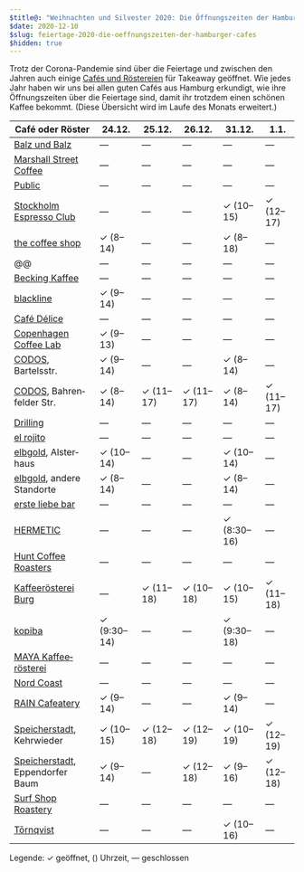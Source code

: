 ```yaml
---
$title@: "Weihnachten und Silvester 2020: Die Öffnungszeiten der Hamburger Cafés"
$date: 2020-12-10
$slug: feiertage-2020-die-oeffnungszeiten-der-hamburger-cafes
$hidden: true
---
```


Trotz der Corona-Pandemie sind über die Feiertage und zwischen den Jahren auch einige [Cafés und Röstereien]([url('/content/pages/cafes.md')]) für Takeaway geöffnet. Wie jedes Jahr haben wir uns bei allen guten Cafés aus Hamburg erkundigt, wie ihre Öffnungszeiten über die Feiertage sind, damit ihr trotzdem einen schönen Kaffee bekommt. (Diese Übersicht wird im Laufe des Monats erweitert.)

| Café oder Röster | 24.12. | 25.12. | 26.12. | 31.12. | 1.1. |
|---|---|---|---|---|---|
| [Balz und Balz]([url('/content/cafes/balz-und-balz.md')]) | — | — | — | — | — |
| [Marshall Street Coffee]([url('/content/cafes/marshall-street.md')]) | — | — | — | — | — |
| [Public]([url('/content/cafes/public.md')]) | — | — | — | — | — |
| [Stockholm Espresso Club]([url('/content/cafes/stockholm-espresso-club.md')]) | — | — | — | ✓ (10–15) | ✓ (12–17) |
| [the coffee shop]([url('/content/cafes/the-coffee-shop.md')]) | ✓ (8–14) | — | — | ✓ (8–18) | — |
| @@ | — | — | — | — | — |
| [Becking Kaffee]([url('/content/cafes/becking-kaffee.md')]) | — | — | — | — | — |
| [blackline]([url('/content/cafes/blackline.md')]) | ✓ (9–14) | — | — | — | — |
| [Café Délice]([url('/content/cafes/cafe-delice.md')]) | — | — | — | — | — |
| [Copen&shy;hagen Coffee Lab]([url('/content/cafes/copenhagen-coffee-lab.md')]) | ✓ (9–13) | — | — | — | — |
| [CODOS]([url('/content/cafes/codos.md')]), Bartelsstr. | ✓ (9–14) | — | — | ✓ (8–14) | — |
| [CODOS]([url('/content/cafes/codos.md')]), Bahren&shy;felder Str. | ✓ (8–14) | ✓ (11–17) | ✓ (11–17) | ✓ (8–14) | ✓ (11–17) |
| [Drilling]([url('/content/cafes/drilling.md')]) | — | — | — | — | — |
| [el rojito]([url('/content/cafes/el-rojito.md')]) | — | — | — | — | — |
| [elbgold]([url('/content/cafes/elbgold.md')]), Alster&shy;haus | ✓ (10–14) | — | — | ✓ (10–14) | — |
| [elbgold]([url('/content/cafes/elbgold.md')]), andere Stand&shy;orte | ✓ (8–14) | — | — | ✓ (8–14) | — |
| [erste liebe bar]([url('/content/cafes/erste-liebe-bar.md')]) | — | — | — | — | — |
| [HERMETIC]([url('/content/cafes/hermetic.md')]) | — | — | — | ✓ (8:30–16) | — |
| [Hunt Coffee Roasters]([url('/content/cafes/hunt.md')]) | — | — | — | — | — |
| [Kaffeerösterei Burg]([url('/content/cafes/kaffeeroesterei-burg.md')]) | — | ✓ (11–18) | ✓ (10–18) | ✓ (10–15) | ✓ (11–18) |
| [kopiba]([url('/content/cafes/kaffeeroesterei-deathpresso.md')]) | ✓ (9:30–14) | — | — | ✓ (9:30–18) | — |
| [MAYA Kaffee&shy;rösterei]([url('/content/cafes/maya-kaffeeroesterei.md')]) | — | — | — | — | — |
| [Nord Coast]([url('/content/cafes/nord-coast.md')]) | — | — | — | — | — |
| [RAIN Cafeatery]([url('/content/cafes/rain-cafeatery.md')]) | ✓ (9–14) | — | — | ✓ (9–14) | — |
| [Speicher&shy;stadt]([url('/content/cafes/speicherstadt-kaffeeroesterei.md')]), Kehr&shy;wieder | ✓ (10–15) | ✓ (12–18) | ✓ (12–19) | ✓ (10–19) | ✓ (12–19) |
| [Speicher&shy;stadt]([url('/content/cafes/speicherstadt-kaffeeroesterei.md')]), Eppen&shy;dorfer Baum | ✓ (9–14) | — | ✓ (12–18) | ✓ (9–16) |✓ (12–18) |
| [Surf Shop Roastery]([url('/content/cafes/surf-shop-roastery.md')]) | — | — | — | — | — |
| [Tōrnqvist]([url('/content/cafes/tornqvist.md')]) | — | — | — | ✓ (10–16) | — |

Legende: ✓ geöffnet, () Uhrzeit, — geschlossen